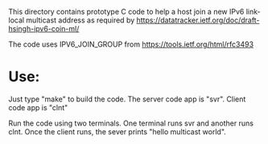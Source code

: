 This directory contains prototype C code to help a host join a new IPv6 link-local multicast
address as required by https://datatracker.ietf.org/doc/draft-hsingh-ipv6-coin-ml/

The code uses IPV6_JOIN_GROUP from https://tools.ietf.org/html/rfc3493

# Use:

Just type "make" to build the code.  The server code app is "svr".  Client code app is "clnt"

Run the code using two terminals.  One terminal runs svr and another runs clnt.
Once the client runs, the sever prints "hello multicast world".